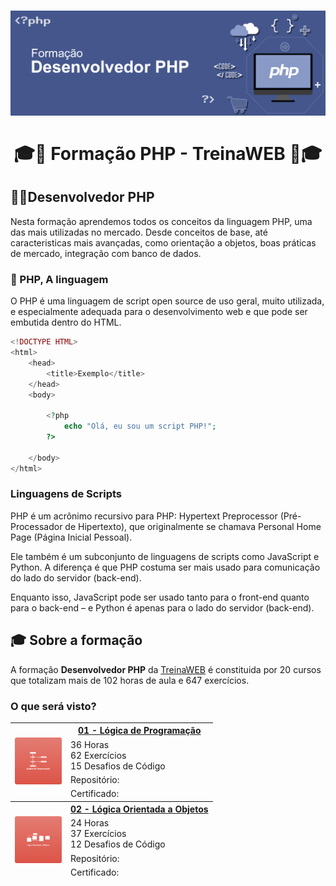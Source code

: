 <h1 align="center"></h1>

<h1 align="center">
    <img alt="PHP" src="assets/php-banner.png"/>
    <br/>
    <br/>
    🎓🐘 Formação PHP - TreinaWEB 🐘🎓
</h1>

## 🧑‍💻Desenvolvedor PHP
<p>Nesta formação aprendemos todos os conceitos da linguagem PHP, uma das mais utilizadas no mercado. Desde conceitos de base, até caracteristicas mais avançadas, como orientação a objetos, boas práticas de mercado, integração com banco de dados.</p>

### 🐘 PHP, A linguagem
<P>O PHP é uma linguagem de script open source de uso geral, muito utilizada, e especialmente adequada para o desenvolvimento web e que pode ser embutida dentro do HTML.</p>

```php
<!DOCTYPE HTML>
<html>
    <head>
        <title>Exemplo</title>
    </head>
    <body>

        <?php
            echo "Olá, eu sou um script PHP!";
        ?>

    </body>
</html>
```
### Linguagens de Scripts

PHP é um acrônimo recursivo para PHP: Hypertext Preprocessor (Pré-Processador de Hipertexto), que originalmente se chamava Personal Home Page (Página Inicial Pessoal).

Ele também é um subconjunto de linguagens de scripts como JavaScript e Python. A diferença é que PHP costuma ser mais usado para comunicação do lado do servidor (back-end). 

Enquanto isso, JavaScript pode ser usado tanto para o front-end quanto para o back-end – e Python é apenas para o lado do servidor (back-end).

## 🎓 Sobre a formação

A formação **Desenvolvedor PHP** da [TreinaWEB](https://www.treinaweb.com.br/formacao/desenvolvedor-php) é constituida por 20 cursos que totalizam mais de 102 horas de aula e 647 exercícios.

### O que será visto?

<table background-color="#ffffff" border-color="#ffffff">
<thead>
  <tr>
    <th rowspan="4"><img src="assets/01_logica-de-programacao.png" alt="01 - Lógica de Programação" width="75" height="75"></th>
    <th><a href="https://www.treinaweb.com.br/curso/logica-de-programacao" target="_blank" rel="noopener noreferrer">01 - Lógica de Programação</a></th>
  </tr>
  <tr>
    <td>36 Horas<br>62 Exercícios<br>15 Desafios de Código<br></td>
  </tr>
  <tr>
    <td>Repositório: </td>
  </tr>
  <tr>
    <td>Certificado: </td>
  </tr>
</thead>
<thead>
  <tr>
    <th rowspan="4"><img src="assets/02_logica-orientada-objetos.png" alt="02 - Lógica Orientada a Objetos" width="75" height="75"></th>
    <th><a href="https://www.treinaweb.com.br/curso/logica-orientada-a-objetos" target="_blank" rel="noopener noreferrer">02 - Lógica Orientada a Objetos</a></th>
  </tr>
  <tr>
    <td>24 Horas<br>37 Exercícios<br>12 Desafios de Código<br></td>
  </tr>
  <tr>
    <td>Repositório: </td>
  </tr>
  <tr>
    <td>Certificado: </td>
  </tr>
</thead>
</table>

